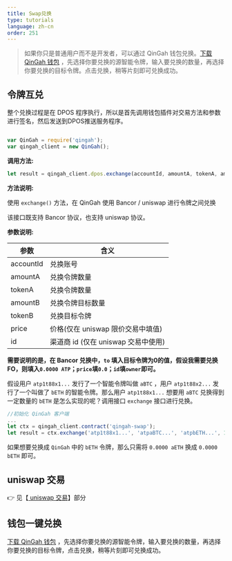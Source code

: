 ```yaml
---
title: Swap兑换
type: tutorials
language: zh-cn
order: 251
---
```


> 如果你只是普通用户而不是开发者，可以通过 QinGah 钱包兑换。[下载 QinGah 钱包](https://wallet.qingah.com/) ，先选择你要兑换的源智能令牌，输入要兑换的数量，再选择你要兑换的目标令牌。点击兑换，稍等片刻即可兑换成功。

## 令牌互兑

整个兑换过程是在 DPOS 程序执行，所以是首先调用钱包插件对交易方法和参数进行签名，然后发送到DPOS推送服务程序。

```javascript

var QinGah = require('qingah');
var qingah_client = new QinGah();

```

**调用方法:**

```javascript
let result = qingah_client.dpos.exchange(accountId, amountA, tokenA, amountB, tokenB, price, id);
```

**方法说明:**

使用 `exchange()` 方法，在 QinGah 使用 Bancor / uniswap 进行令牌之间兑换

该接口既支持 Bancor 协议，也支持 uniswap 协议。

**参数说明:**

| 参数     | 含义             |
| -------- | ---------------- |
| accountId    | 兑换账号         |
| amountA | 兑换令牌数量     |
| tokenA | 兑换令牌数量     |
| amountB| 兑换令牌目标数量 |
| tokenB | 兑换目标令牌     |
| price| 价格(仅在 uniswap 限价交易中填值) |
| id | 渠道商 id (仅在 uniswap 交易中使用) |

**需要说明的是，在 Bancor 兑换中，`to` 填入目标令牌为0的值，假设我需要兑换 FO，则填入`0.0000 ATP`；`price`填`0.0`；`id`填`owner`即可。**

假设用户 `atp1t88x1...` 发行了一个智能令牌叫做 `aBTC` ，用户 `atp1t88x2...` 发行了一个叫做了 `bETH` 的智能令牌。那么用户 `atp1t88x1...` 想要用 `aBTC` 兑换得到一定数量的 `bETH` 是怎么实现的呢？调用接口 `exchange` 接口进行兑换。

```javascript
//初始化 QinGah 客户端
...
let ctx = qingah_client.contract('qingah-swap');
let result = ctx.exchange('atp1t88x1...', 'atpaBTC...', 'atpbETH...', 1.0000, 0.0000, '0.0', 'atp1t88x2...');
```

如果想要兑换成 `QinGah` 中的 `bETH` 令牌，那么只需将 `0.0000 aETH` 换成 `0.0000 bETH` 即可。

## uniswap 交易

👉 见【[ uniswap 交易](token-uniswap.html)】部分


## 钱包一键兑换

[下载 QinGah 钱包](https://wallet.qingah.com/) ，先选择你要兑换的源智能令牌，输入要兑换的数量，再选择你要兑换的目标令牌，点击兑换，稍等片刻即可兑换成功。